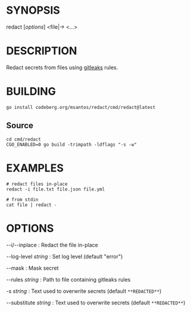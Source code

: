 # SYNOPSIS

redact [*options*] <file|-> <...>

# DESCRIPTION

Redact secrets from files using
[gitleaks](https://github.com/gitleaks/gitleaks) rules.

# BUILDING

```
go install codeberg.org/msantos/redact/cmd/redact@latest
```

## Source

```
cd cmd/redact
CGO_ENABLED=0 go build -trimpath -ldflags "-s -w"
```

# EXAMPLES

```
# redact files in-place
redact -i file.txt file.json file.yml

# from stdin
cat file | redact -
```

# OPTIONS

--i/--inplace
: Redact the file in-place

--log-level *string*
: Set log level (default "error")

--mask
: Mask secret

--rules *string*
: Path to file containing gitleaks rules

-s *string*
: Text used to overwrite secrets (default `**REDACTED**`)

--substitute *string*
: Text used to overwrite secrets (default `**REDACTED**`)
